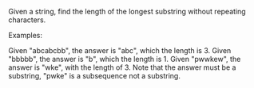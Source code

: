 Given a string, find the length of the longest substring without repeating characters. 

Examples:

Given "abcabcbb", the answer is "abc", which the length is 3.
Given "bbbbb", the answer is "b", which the length is 1.
Given "pwwkew", the answer is "wke", with the length of 3. Note that the answer must be a substring, "pwke" is a subsequence not a substring. 